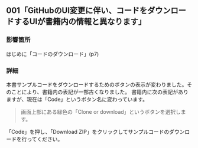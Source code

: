 ## 001「GitHubのUI変更に伴い、コードをダウンロードするUIが書籍内の情報と異なります」

### 影響箇所
はじめに「コードのダウンロード」(p7)

### 詳細
本書サンプルコードをダウンロードするためのボタンの表示が変わりました。そのことにより、書籍内の表記が一部古くなりました。
書籍内に次の表記がありますが、現在は「Code」というボタン名に変わっています。

> 画面上部にある緑色の「Clone or download」というボタンを選択します。

「Code」を押し、「Download ZIP」をクリックしてサンプルコードのダウンロードを行ってください。
